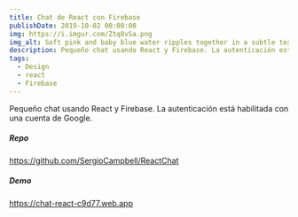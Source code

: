 ```yaml
---
title: Chat de React con Firebase
publishDate: 2019-10-02 00:00:00
img: https://i.imgur.com/Ztq8vSa.png
img_alt: Soft pink and baby blue water ripples together in a subtle texture.
description: Pequeño chat usando React y Firebase. La autenticación está habilitada con una cuenta de Google.
tags:
  - Design
  - react
  - Firebase
---
```


Pequeño chat usando React y Firebase. La autenticación está habilitada con una cuenta de Google.

##### Repo

<https://github.com/SergioCampbell/ReactChat>

##### Demo

<https://chat-react-c9d77.web.app>
